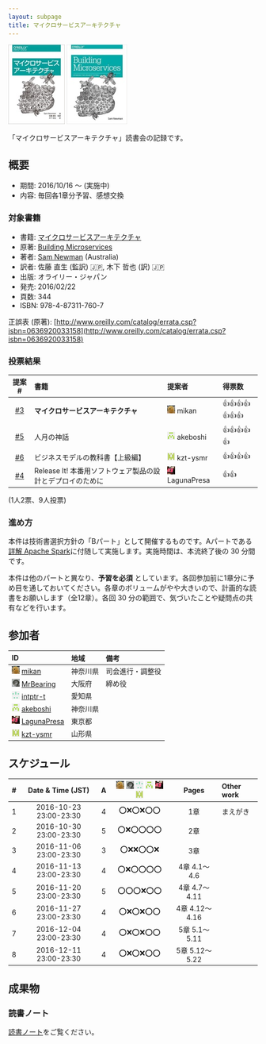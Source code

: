 ```yaml
---
layout: subpage
title: マイクロサービスアーキテクチャ
---
```


[![マイクロサービスアーキテクチャ](/images/cover-microservices.jpg)](https://www.oreilly.co.jp/books/9784873117607/)
[![Building Microservices](/images/cover-microservices-en.jpg)](http://shop.oreilly.com/product/0636920033158.do)

「マイクロサービスアーキテクチャ」読書会の記録です。

## 概要

* 期間: 2016/10/16 ～ (実施中)
* 内容: 毎回各1章分予習、感想交換

### 対象書籍

* 書籍: [マイクロサービスアーキテクチャ](https://www.oreilly.co.jp/books/9784873117607/)
* 原著: [Building Microservices](http://shop.oreilly.com/product/0636920033158.do)
* 著者: [Sam Newman](https://www.thoughtworks.com/profiles/sam-newman) (Australia)
* 訳者: 佐藤 直生 (監訳) :jp:, 木下 哲也 (訳) :jp:
* 出版: オライリー・ジャパン
* 発売: 2016/02/22
* 頁数: 344
* ISBN: 978-4-87311-760-7

正誤表 (原著): [http://www.oreilly.com/catalog/errata.csp?isbn=0636920033158](http://www.oreilly.com/catalog/errata.csp?isbn=0636920033158)

### 投票結果

| 提案 #                                                | 書籍                                            | 提案者                                            | 得票数                      |
|:-----------------------------------------------------:|:------------------------------------------------|:--------------------------------------------------|:---------------------------|
| [#3](https://github.com/aosn/aosn.github.io/issues/3) | **マイクロサービスアーキテクチャ**                       | ![](/images/users/mikan_16.png) mikan             |:+1::+1::+1::+1::+1::+1::+1:|
| [#5](https://github.com/aosn/aosn.github.io/issues/5) | 人月の神話                                       | ![](/images/users/akeboshi_16.png) akeboshi       |:+1::+1::+1::+1::+1:        |
| [#6](https://github.com/aosn/aosn.github.io/issues/6) | ビジネスモデルの教科書【上級編】                       | ![](/images/users/kzt-ysmr_16.png) kzt-ysmr       |:+1::+1::+1::+1:            |
| [#4](https://github.com/aosn/aosn.github.io/issues/4) | Release It! 本番用ソフトウェア製品の設計とデプロイのために | ![](/images/users/LagunaPresa_16.png) LagunaPresa |:+1::+1:                    |

(1人2票、9人投票)

### 進め方

本件は技術書選択方針の「Bパート」として開催するものです。Aパートである[詳解 Apache Spark](../7-spark)に付随して実施します。実施時間は、本流終了後の 30 分間です。

本件は他のパートと異なり、**予習を必須** としています。各回参加前に1章分に予め目を通しておいてください。各章のボリュームがやや大きいので、計画的な読書をお願いします（全12章）。各回 30 分の範囲で、気づいたことや疑問点の共有などを行います。

## 参加者

| ID                                                                                     | 地域     | 備考           |
|:---------------------------------------------------------------------------------------|:---------|:---------------|
| ![](/images/users/mikan_16.png) [mikan](https://github.com/mikan)                      | 神奈川県 | 司会進行・調整役 |
| ![](/images/users/MrBearing_16.png) [MrBearing](https://github.com/MrBearing)          | 大阪府   | 締め役          |
| ![](/images/users/intptr-t_16.png) [intptr-t](https://github.com/intptr-t)             | 愛知県   | 　              |
| ![](/images/users/akeboshi_16.png) [akeboshi](https://github.com/akeboshi)             | 神奈川県 |                |
| ![](/images/users/LagunaPresa_16.png) [LagunaPresa](https://github.com/LagunaPresa)    | 東京都   | 　              |
| ![](/images/users/kzt-ysmr_16.png) [kzt-ysmr](https://github.com/kzt-ysmr)             | 山形県   | 　              |

## スケジュール

| # | Date & Time (JST) | A | ![](/images/users/mikan_16.png) ![](/images/users/MrBearing_16.png) ![](/images/users/intptr-t_16.png) ![](/images/users/akeboshi_16.png) ![](/images/users/LagunaPresa_16.png) ![](/images/users/kzt-ysmr_16.png) | Pages | Other work |
|---:|:----------------------:|:-:|:---------------------:|:--------------:|:-----------------------|
|  1 | 2016-10-23 23:00-23:30 | 4 | :o::x::o::x::o::o: | 1章            | まえがき                |
|  2 | 2016-10-30 23:00-23:30 | 5 | :o::x::o::o::o::o: | 2章            |                        |
|  3 | 2016-11-06 23:00-23:30 | 3 | :o::x::x::o::o::x: | 3章            |                        |
|  4 | 2016-11-13 23:00-23:30 | 4 | :o::x::o::o::o::o: | 4章 4.1～4.6   |                        |
|  5 | 2016-11-20 23:00-23:30 | 5 | :o::o::o::x::o::o: | 4章 4.7～4.11  |                        |
|  6 | 2016-11-27 23:00-23:30 | 4 | :o::x::o::x::o::o: | 4章 4.12～4.16 |                        |
|  7 | 2016-12-04 23:00-23:30 | 4 | :o::x::o::x::o::o: | 5章 5.1～5.11  |                        |
|  8 | 2016-12-11 23:00-23:30 | 4 | :o::x::o::x::o::o: | 5章 5.12～5.22 |                        |

## 成果物

### 読書ノート

[読書ノート](/note/8-microservices)をご覧ください。
